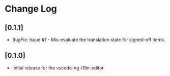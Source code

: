 # Change Log

## [0.1.1]

- BugFix: Issue #1 - Mis-evaluate the translation state for signed-off items.

## [0.1.0]

- Initial release for the vscode-ng-i18n-editor

